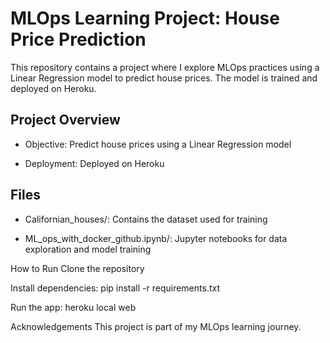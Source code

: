 
# MLOps Learning Project: House Price Prediction
This repository contains a project where I explore MLOps practices using a Linear Regression model to predict house prices. The model is trained and deployed on Heroku.

## Project Overview
- Objective: Predict house prices using a Linear Regression model

- Deployment: Deployed on Heroku

## Files
- Californian_houses/: Contains the dataset used for training

- ML_ops_with_docker_github.ipynb/: Jupyter notebooks for data exploration and model training


How to Run
Clone the repository

Install dependencies: pip install -r requirements.txt

Run the app: heroku local web

Acknowledgements
This project is part of my MLOps learning journey.
